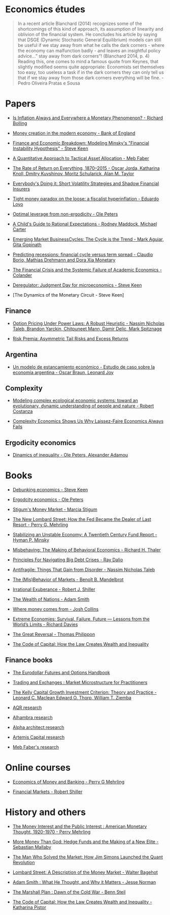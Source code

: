 # Economics études

> In a recent article Blanchard (2014) recognizes some of the shortcomings of this kind of approach, its assumption of linearity and oblivion of the financial system. He concludes his article by saying that DSGE (Dynamic Stochastic General Equilibrium) models can still be useful if we stay away from what he calls the dark corners - where the economy can malfunction badly - and leaves an insightful policy advice...” stay away from dark corners”! (Blanchard 2014, p. 4) Reading this, one comes to mind a famous quote from Keynes, that slightly modified seems quite appropriate: Economists set themselves too easy, too useless a task if in the dark corners they can only tell us that if we stay away from those dark corners everything will be fine. - Pedro Oliveira Pratas e Sousa

# Papers

- [Is Inflation Always and Everywhere a Monetary Phenomenon? - Richard Bolling](https://www.jstor.org/stable/3441104)

- [Money creation in the modern economy - Bank of England](https://www.bankofengland.co.uk/quarterly-bulletin/2014/q1/money-creation-in-the-modern-economy)

- [Finance and Economic Breakdown: Modeling Minsky's "Financial Instability Hypothesis" - Steve Keen](http://keenomics.s3.amazonaws.com/debtdeflation_media/papers/JPKE1995PageImage9509152794.pdf)

- [A Quantitative Approach to Tactical Asset Allocation - Meb Faber](https://papers.ssrn.com/sol3/papers.cfm?abstract_id=962461)

- [The Rate of Return on Everything, 1870–2015 - Oscar Jorda, Katharina Knoll, Dmitry Kuvshinov, Moritz Schularick, Alan M. Taylor](https://economics.harvard.edu/files/economics/files/ms28533.pdf)

- [Everybody's Doing it: Short Volatility Strategies and Shadow Financial Insurers](https://papers.ssrn.com/sol3/papers.cfm?abstract_id=3071457)

- [Tight money paradox on the loose: a fiscalist hyperinflation - Eduardo Loyo](http://citeseerx.ist.psu.edu/viewdoc/summary?doi=10.1.1.75.1080)

- [Optimal leverage from non-ergodicity - Ole Peters](https://arxiv.org/abs/0902.2965v2)

- [A Child's Guide to Rational Expectations - Rodney Maddock, Michael Carter](https://www.jstor.org/stable/2724658)

- [Emerging Market BusinessCycles: The Cycle is the Trend - Mark Aguiar, Gita Gopinath](https://dash.harvard.edu/bitstream/handle/1/11988098/Gopinath_EmergingMarket.pdf)

- [Predicting recessions: financial cycle versus term spread - Claudio Borio, Mathias Drehmann and Dora Xia Monetary](https://papers.ssrn.com/sol3/papers.cfm?abstract_id=3468418)

- [The Financial Crisis and the Systemic Failure of Academic Economics - Colander](https://papers.ssrn.com/sol3/papers.cfm?abstract_id=1355882)

- [Deregulator: Judgment Day for microeconomics - Steve Keen]()

- [The Dynamics of the Monetary Circuit - Steve Keen]

## Finance
- [Option Pricing Under Power Laws: A Robust Heuristic - Nassim Nicholas Taleb, Brandon Yarckin, Chitpuneet Mann, Damir Delic, Mark Spitznage](https://arxiv.org/abs/1908.02347)

- [Risk Premia: Asymmetric Tail Risks and Excess Returns](https://papers.ssrn.com/sol3/papers.cfm?abstract_id=2502743)
## Argentina

- [Un modelo de estancamiento económico - Estudio de caso sobre la economía argentina - Oscar Braun, Leonard Joy](https://crecimientoeconomico-asiain.weebly.com/uploads/1/2/9/0/1290958/braun_y_joy_1981_un_modelo_de_estan_econ.pdf)

## Complexity

- [Modeling complex ecological economic systems: toward an evolutionary, dynamic understanding of people and nature - Robert Costanza](https://pdxscholar.library.pdx.edu/iss_pub/58/)

- [Complexity Economics Shows Us Why Laissez-Faire Economics Always Fails](https://evonomics.com/complexity-economics-shows-us-that-laissez-faire-fail-nickhanauer/)

## Ergodicity economics

- [Dinamics of inequality - Ole Peters, Alexander Adamou](https://rss.onlinelibrary.wiley.com/doi/pdf/10.1111/j.1740-9713.2016.00918.x)


# Books

- [Debunking economics - Steve Keen](https://www.goodreads.com/book/show/10303367-debunking-economics---revised-and-expanded-edition)

- [Ergodcity economics - Ole Peters](https://ergodicityeconomics.com/lecture-notes/)

- [Stigum's Money Market - Marcia Stigum](https://www.goodreads.com/book/show/1889541.Stigum_s_Money_Market)

- [The New Lombard Street: How the Fed Became the Dealer of Last Resort -  Perry G. Mehrling](https://www.goodreads.com/book/show/9413736-the-new-lombard-street)

- [Stabilizing an Unstable Economy: A Twentieth Century Fund Report -  Hyman P. Minsky](https://www.goodreads.com/book/show/5140563-stabilizing-an-unstable-economy)

- [Misbehaving: The Making of Behavioral Economics - Richard H. Thaler](https://www.goodreads.com/book/show/26530355-misbehaving)

- [Principles For Navigating Big Debt Crises - Ray Dalio](https://www.principles.com/big-debt-crises/)

- [Antifragile: Things That Gain from Disorder - Nassim Nicholas Taleb](https://www.goodreads.com/book/show/13530973-antifragile)

- [The (Mis)Behavior of Markets - Benoît B. Mandelbrot](https://www.goodreads.com/book/show/665134.The_Mis_Behavior_of_Markets)

- [Irrational Exuberance - Robert J. Shiller](https://www.goodreads.com/book/show/100132.Irrational_Exuberance)

- [The Wealth of Nations - Adam Smith]()

- [Where money comes from - Josh Collins]()

- [Extreme Economies: Survival, Failure, Future — Lessons from the World’s Limits - Richard Davies]()

- [The Great Reversal - Thomas Philippon]()

- [The Code of Capital: How the Law Creates Wealth and Inequality]()

## Finance books

- [The Eurodollar Futures and Options Handbook]()

- [Trading and Exchanges : Market Microstructure for Practitioners]()

- [The Kelly Capital Growth Investment Criterion: Theory and Practice - Leonard C. Maclean Edward O. Thorp, William T. Ziemba](https://www.goodreads.com/book/show/18887983-the-kelly-capital-growth-investment-criterion?)

- [AQR research](https://www.aqr.com/Insights/Research)

- [Alhambra research](https://www.alhambrapartners.com/commentaryanalysis/)

- [Alpha architect research](https://alphaarchitect.com/blog/)

- [Artemis Capital research](https://www.artemiscm.com/welcome#research)

- [Meb Faber's research](https://papers.ssrn.com/sol3/cf_dev/AbsByAuth.cfm?per_id=649342)

# Online courses

- [Economics of Money and Banking - Perry G Mehrling](https://www.coursera.org/learn/money-banking)

- [Financial Markets - Robert Shiller](https://www.coursera.org/learn/financial-markets-global)

# History and others

- [The Money Interest and the Public Interest : American Monetary Thought, 1920-1970 - Perry Mehrling](https://www.goodreads.com/book/show/1353559.The_Money_Interest_and_the_Public_Interest)

- [More Money Than God: Hedge Funds and the Making of a New Elite - Sebastian Mallaby](https://www.goodreads.com/book/show/7936425-more-money-than-god)

- [The Man Who Solved the Market: How Jim Simons Launched the Quant Revolution]()

- [Lombard Street: A Description of the Money Market - Walter Bagehot](https://www.goodreads.com/book/show/443427.Lombard_Street)

- [Adam Smith : What He Thought, and Why it Matters - Jesse Norman](https://www.goodreads.com/book/show/37857057-adam-smith)

- [The Marshall Plan : Dawn of the Cold War - Benn Steil](https://www.goodreads.com/book/show/35297577-the-marshall-plan)

- [The Code of Capital: How the Law Creates Wealth and Inequality - Katharina Pistor]()
